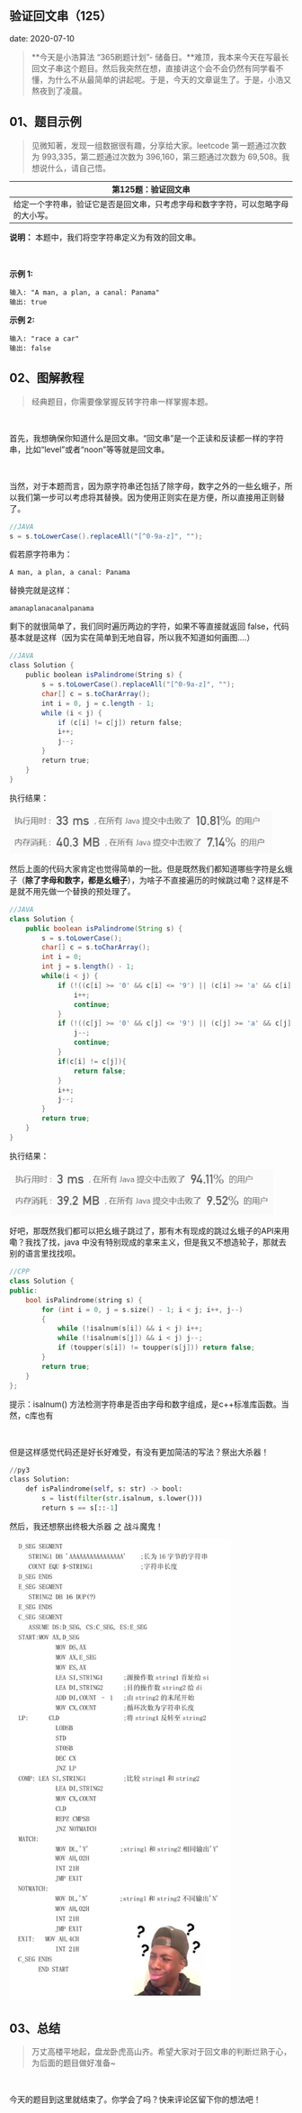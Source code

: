  
##	验证回文串（125）
date:	2020-07-10
 

> **今天是小浩算法 “365刷题计划”- 储备日。**难顶，我本来今天在写最长回文子串这个题目。然后我突然在想，直接讲这个会不会仍然有同学看不懂，为什么不从最简单的讲起呢。于是，今天的文章诞生了。于是，小浩又熬夜到了凌晨。

## 01、题目示例

> 见微知著，发现一组数据很有趣，分享给大家。leetcode 第一题通过次数为 993,335，第二题通过次数为 396,160，第三题通过次数为 69,508。我想说什么，请自己悟。

| 第125题：验证回文串                                          |
| ------------------------------------------------------------ |
| 给定一个字符串，验证它是否是回文串，只考虑字母和数字字符，可以忽略字母的大小写。 |

**说明：** 本题中，我们将空字符串定义为有效的回文串。

<br/>

**示例 1:**

```
输入: "A man, a plan, a canal: Panama"
输出: true
```

**示例 2:**

```
输入: "race a car"
输出: false
```

## 02、图解教程

> 经典题目，你需要像掌握反转字符串一样掌握本题。

<br/>

首先，我想确保你知道什么是回文串。“回文串”是一个正读和反读都一样的字符串，比如“level”或者“noon”等等就是回文串。

<br/>

当然，对于本题而言，因为原字符串还包括了除字母，数字之外的一些幺蛾子，所以我们第一步可以考虑将其替换。因为使用正则实在是方便，所以直接用正则替了。

```java
//JAVA
s = s.toLowerCase().replaceAll("[^0-9a-z]", "");
```

假若原字符串为：

```
A man, a plan, a canal: Panama
```

替换完就是这样：

```
amanaplanacanalpanama
```

剩下的就很简单了，我们同时遍历两边的字符，如果不等直接就返回 false，代码基本就是这样（因为实在简单到无地自容，所以我不知道如何画图....）

```java
//JAVA 
class Solution { 
    public boolean isPalindrome(String s) { 
        s = s.toLowerCase().replaceAll("[^0-9a-z]", "");
        char[] c = s.toCharArray(); 
        int i = 0, j = c.length - 1; 
        while (i < j) { 
            if (c[i] != c[j]) return false; 
            i++;
            j--;
        }
        return true;
    }
}
```

执行结果：

<img src="305/1.jpg" alt="PNG" style="zoom: 80%;" />

然后上面的代码大家肯定也觉得简单的一批。但是既然我们都知道哪些字符是幺蛾子（**除了字母和数字，都是幺蛾子**），为啥子不直接遍历的时候跳过嘞？这样是不是就不用先做一个替换的预处理了。

```java
//JAVA
class Solution {
    public boolean isPalindrome(String s) {
        s = s.toLowerCase();
        char[] c = s.toCharArray();
        int i = 0;
        int j = s.length() - 1;
        while(i < j) {
            if (!((c[i] >= '0' && c[i] <= '9') || (c[i] >= 'a' && c[i] <= 'z'))) {
                i++;
                continue;
            }
            if (!((c[j] >= '0' && c[j] <= '9') || (c[j] >= 'a' && c[j] <= 'z'))) {
                j--;
                continue;
            }
            if(c[i] != c[j]){
                return false;
            }
            i++;
            j--;
        }
        return true;
    }
}
```

执行结果：

<img src="305/2.jpg" alt="PNG" style="zoom: 80%;" />

好吧，那既然我们都可以把幺蛾子跳过了，那有木有现成的跳过幺蛾子的API来用嘞？我找了找，java 中没有特别现成的拿来主义，但是我又不想造轮子，那就去别的语言里找找呗。

```cpp
//CPP
class Solution {
public:
    bool isPalindrome(string s) {
        for (int i = 0, j = s.size() - 1; i < j; i++, j--)     
        {
            while (!isalnum(s[i]) && i < j) i++;       
            while (!isalnum(s[j]) && i < j) j--;   
            if (toupper(s[i]) != toupper(s[j])) return false;
        }
        return true;
    }
};
```

提示：isalnum() 方法检测字符串是否由字母和数字组成，是c++标准库函数。当然，c库也有

<br/>

但是这样感觉代码还是好长好难受，有没有更加简洁的写法？祭出大杀器！

```python
//py3
class Solution:
    def isPalindrome(self, s: str) -> bool:
        s = list(filter(str.isalnum, s.lower()))
        return s == s[::-1] 
```

然后，我还想祭出终极大杀器 之 战斗魔鬼！

<img src="305/3.jpg" alt="PNG" style="zoom: 80%;" />

## 03、总结

> 万丈高楼平地起，盘龙卧虎高山齐。希望大家对于回文串的判断烂熟于心，为后面的题目做好准备~

<br/>

今天的题目到这里就结束了。你学会了吗？快来评论区留下你的想法吧！